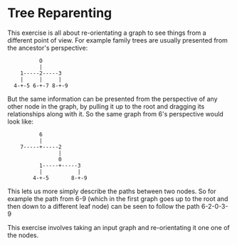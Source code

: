 # Tree Reparenting

This exercise is all about re-orientating a graph to see things from a different
point of view. For example family trees are usually presented from the
ancestor's perspective:

```
          O
          |
    1-----2-----3
    |     |     |
  4-+-5 6-+-7 8-+-9
```

But the same information can be presented from the perspective of any other node
in the graph, by pulling it up to the root and dragging its relationships along
with it. So the same graph from 6's perspective would look like:

```
          6
          |
    7-----+-----2
                |
                0
          1-----+-----3
          |           |
        4-+-5       8-+-9
```

This lets us more simply describe the paths between two nodes. So for example
the path from 6-9 (which in the first graph goes up to the root and then down to
a different leaf node) can be seen to follow the path 6-2-0-3-9

This exercise involves taking an input graph and re-orientating it one one of
the nodes. 
